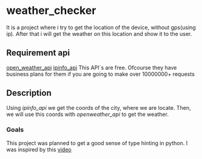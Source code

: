 # weather_checker
It is a project where i try to get the location of the device, without gps(using ip).
After that i will get the weather on this location and show it to the user.

## Requirement api
[open_weather_api](https://openweathermap.org/)
[ipinfo_api](https://ipinfo.io/)
This API`s are free. Ofcourse they have business plans for them if you are going
to make over 10000000+ requests

## Description
Using *ipinfo_api* we get the coords of the city, where we are locate. Then,
we will use this coords with *openweather_api* to get the weather.

### Goals
This project was planned to get a good sense of type hinting in python.
I was inspired by this [video](https://www.youtube.com/watch?v=dKxiHlZvULQ)
